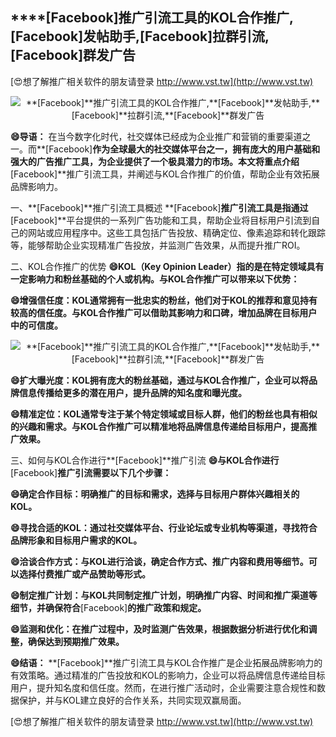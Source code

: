 ## ****[Facebook]**推广引流工具的KOL合作推广,**[Facebook]**发帖助手,**[Facebook]**拉群引流,**[Facebook]**群发广告**

[😍想了解推广相关软件的朋友请登录 http://www.vst.tw](http://www.vst.tw)

 <center><img src="https://vst.tw/MP4/tuiguang/png/0.png" alt="**[Facebook]**推广引流工具的KOL合作推广,**[Facebook]**发帖助手,**[Facebook]**拉群引流,**[Facebook]**群发广告"></center>

**😄导语：**
在当今数字化时代，社交媒体已经成为企业推广和营销的重要渠道之一。而**[Facebook]**作为全球最大的社交媒体平台之一，拥有庞大的用户基础和强大的广告推广工具，为企业提供了一个极具潜力的市场。本文将重点介绍**[Facebook]**推广引流工具，并阐述与KOL合作推广的价值，帮助企业有效拓展品牌影响力。

一、**[Facebook]**推广引流工具概述
**[Facebook]**推广引流工具是指通过**[Facebook]**平台提供的一系列广告功能和工具，帮助企业将目标用户引流到自己的网站或应用程序中。这些工具包括广告投放、精确定位、像素追踪和转化跟踪等，能够帮助企业实现精准广告投放，并监测广告效果，从而提升推广ROI。

二、KOL合作推广的优势
**😄KOL（Key Opinion Leader）指的是在特定领域具有一定影响力和粉丝基础的个人或机构。与KOL合作推广可以带来以下优势：**

**😄增强信任度：KOL通常拥有一批忠实的粉丝，他们对于KOL的推荐和意见持有较高的信任度。与KOL合作推广可以借助其影响力和口碑，增加品牌在目标用户中的可信度。**

 <center><img src="https://vst.tw/MP4/tuiguang/png/7.png" alt="**[Facebook]**推广引流工具的KOL合作推广,**[Facebook]**发帖助手,**[Facebook]**拉群引流,**[Facebook]**群发广告"></center>

**😄扩大曝光度：KOL拥有庞大的粉丝基础，通过与KOL合作推广，企业可以将品牌信息传播给更多的潜在用户，提升品牌的知名度和曝光度。**

**😄精准定位：KOL通常专注于某个特定领域或目标人群，他们的粉丝也具有相似的兴趣和需求。与KOL合作推广可以精准地将品牌信息传递给目标用户，提高推广效果。**

三、如何与KOL合作进行**[Facebook]**推广引流
**😄与KOL合作进行**[Facebook]**推广引流需要以下几个步骤：**

**😄确定合作目标：明确推广的目标和需求，选择与目标用户群体兴趣相关的KOL。**

**😄寻找合适的KOL：通过社交媒体平台、行业论坛或专业机构等渠道，寻找符合品牌形象和目标用户需求的KOL。**

**😄洽谈合作方式：与KOL进行洽谈，确定合作方式、推广内容和费用等细节。可以选择付费推广或产品赞助等形式。**

**😄制定推广计划：与KOL共同制定推广计划，明确推广内容、时间和推广渠道等细节，并确保符合**[Facebook]**的推广政策和规定。**

**😄监测和优化：在推广过程中，及时监测广告效果，根据数据分析进行优化和调整，确保达到预期推广效果。**

**😄结语：**
**[Facebook]**推广引流工具与KOL合作推广是企业拓展品牌影响力的有效策略。通过精准的广告投放和KOL的影响力，企业可以将品牌信息传递给目标用户，提升知名度和信任度。然而，在进行推广活动时，企业需要注意合规性和数据保护，并与KOL建立良好的合作关系，共同实现双赢局面。

[😍想了解推广相关软件的朋友请登录 http://www.vst.tw](http://www.vst.tw)




